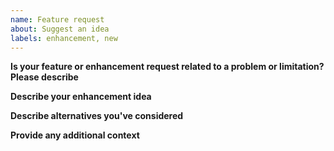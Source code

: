 ```yaml
---
name: Feature request
about: Suggest an idea
labels: enhancement, new
---
```


<!-- Thanks for deciding to open an issue. Before submitting, please complete the following information. -->

**Is your feature or enhancement request related to a problem or limitation? Please describe**

<!-- A clear and concise description of the problem or limitation. Example: I'm frustrated when [...] happens, or I wish I was able to [...] -->

**Describe your enhancement idea**

<!-- A clear and concise description of what you want to happen, such as the task you are trying to complete. -->

**Describe alternatives you've considered**

<!-- A clear and concise description of any alternative solutions or workarounds you've used to overcome the problem or limitation. -->

**Provide any additional context**

<!-- Add any other context (code snippets, error messages, sample outputs, screenshots) about the request here. -->
